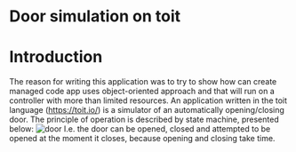 # Door simulation on toit
# Introduction
The reason for writing this application was to try to show how can create managed code app uses object-oriented approach and that will run on a controller with more than limited resources.
An application written in the toit language (https://toit.io/) is a simulator of an automatically opening/closing door. The principle of operation is described by state machine, presented below:
![door](https://github.com/mk590901/door_simulation_on_toit/assets/125393245/9e25e66b-e0e5-4d98-bc1b-510ae96672b5)
I.e. the door can be opened, closed and attempted to be opened at the moment it closes, because opening and closing  take time.

